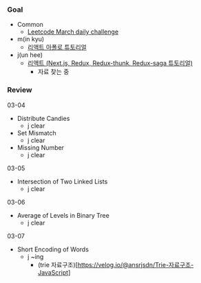 ### Goal
- Common
    - [Leetcode March daily challenge](https://leetcode.com/explore/challenge/card/march-leetcoding-challenge-2021/588/week-1-march-1st-march-7th/) 
- m(in kyu)
    - [리액트 아폴로 튜토리얼](https://www.howtographql.com/react-apollo/0-introduction/)
- j(un hee)
    - [리액트 (Next.js, Redux, Redux-thunk, Redux-saga 튜토리얼)]()
        - 자료 찾는 중

### Review

03-04

- Distribute Candies
    - j clear
- Set Mismatch
    - j clear
- Missing Number
    - j clear

03-05

- Intersection of Two Linked Lists
    - j clear

03-06

- Average of Levels in Binary Tree
    - j clear

03-07
- Short Encoding of Words
    - j ~ing
        - (trie 자료구조)[https://velog.io/@ansrjsdn/Trie-자료구조-JavaScript]


